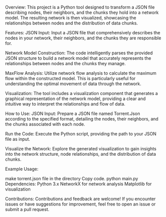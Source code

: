 
Overview:
This project is a Python tool designed to transform a JSON file describing nodes, their neighbors, and the chunks they hold into a network model. The resulting network is then visualized, showcasing the relationships between nodes and the distribution of data chunks.

Features:
JSON Input: Input a JSON file that comprehensively describes the nodes in your network, their neighbors, and the chunks they are responsible for.

Network Model Construction: The code intelligently parses the provided JSON structure to build a network model that accurately represents the relationships between nodes and the chunks they manage.

MaxFlow Analysis: Utilize network flow analysis to calculate the maximum flow within the constructed model. This is particularly useful for understanding the optimal movement of data through the network.

Visualization: The tool includes a visualization component that generates a graphical representation of the network model, providing a clear and intuitive way to interpret the relationships and flow of data.

How to Use:
JSON Input: Prepare a JSON file named Torrent.Json according to the specified format, detailing the nodes, their neighbors, and the chunks associated with each node.

Run the Code: Execute the Python script, providing the path to your JSON file as input.

Visualize the Network: Explore the generated visualization to gain insights into the network structure, node relationships, and the distribution of data chunks.

Example Usage:

make torrent.json file in the directory
Copy code. 
python main.py 
Dependencies:
Python 3.x
NetworkX for network analysis
Matplotlib for visualization

Contributions:
Contributions and feedback are welcome! If you encounter issues or have suggestions for improvement, feel free to open an issue or submit a pull request.